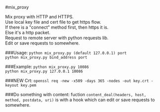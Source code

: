 #mix_proxy

Mix proxy with HTTP and HTTPS.  
Use local key file and cert file to get https flow.  
If there is a "connect" method first, then https it is.  
Else it's a http packet.  
Request to remote server with python requests lib.  
Edit or save requests to somewhere.

###Usage:
`python mix_proxy.py (default 127.0.0.1) port`  
`python mix_proxy.py bind_address port`

###Example:
`python mix_proxy.py 10086`  
`python mix_proxy.py 127.0.0.1 10086`

###NEW Crt:
`openssl req -new -x509 -days 365 -nodes -out key.crt -keyout key.pem`

###Do something with content:
fuction `content_deal(headers, host, method, postdata, uri)`  is with a hook which can edit or save requests to somewhere.

